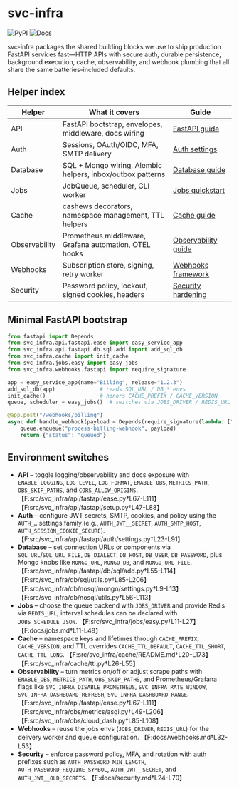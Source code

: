 # svc-infra

[![PyPI](https://img.shields.io/pypi/v/svc-infra.svg)](https://pypi.org/project/svc-infra/)
[![Docs](https://img.shields.io/badge/docs-reference-blue)](docs/)

svc-infra packages the shared building blocks we use to ship production FastAPI services fast—HTTP APIs with secure auth, durable persistence, background execution, cache, observability, and webhook plumbing that all share the same batteries-included defaults.

## Helper index

| Helper | What it covers | Guide |
| --- | --- | --- |
| API | FastAPI bootstrap, envelopes, middleware, docs wiring | [FastAPI guide](docs/api.md) |
| Auth | Sessions, OAuth/OIDC, MFA, SMTP delivery | [Auth settings](docs/auth.md) |
| Database | SQL + Mongo wiring, Alembic helpers, inbox/outbox patterns | [Database guide](docs/database.md) |
| Jobs | JobQueue, scheduler, CLI worker | [Jobs quickstart](docs/jobs.md) |
| Cache | cashews decorators, namespace management, TTL helpers | [Cache guide](docs/cache.md) |
| Observability | Prometheus middleware, Grafana automation, OTEL hooks | [Observability guide](docs/observability.md) |
| Webhooks | Subscription store, signing, retry worker | [Webhooks framework](docs/webhooks.md) |
| Security | Password policy, lockout, signed cookies, headers | [Security hardening](docs/security.md) |

## Minimal FastAPI bootstrap

```python
from fastapi import Depends
from svc_infra.api.fastapi.ease import easy_service_app
from svc_infra.api.fastapi.db.sql.add import add_sql_db
from svc_infra.cache import init_cache
from svc_infra.jobs.easy import easy_jobs
from svc_infra.webhooks.fastapi import require_signature

app = easy_service_app(name="Billing", release="1.2.3")
add_sql_db(app)              # reads SQL_URL / DB_* envs
init_cache()                 # honors CACHE_PREFIX / CACHE_VERSION
queue, scheduler = easy_jobs()  # switches via JOBS_DRIVER / REDIS_URL

@app.post("/webhooks/billing")
async def handle_webhook(payload = Depends(require_signature(lambda: ["current", "next"]))):
    queue.enqueue("process-billing-webhook", payload)
    return {"status": "queued"}
```

## Environment switches

- **API** – toggle logging/observability and docs exposure with `ENABLE_LOGGING`, `LOG_LEVEL`, `LOG_FORMAT`, `ENABLE_OBS`, `METRICS_PATH`, `OBS_SKIP_PATHS`, and `CORS_ALLOW_ORIGINS`. 【F:src/svc_infra/api/fastapi/ease.py†L67-L111】【F:src/svc_infra/api/fastapi/setup.py†L47-L88】
- **Auth** – configure JWT secrets, SMTP, cookies, and policy using the `AUTH_…` settings family (e.g., `AUTH_JWT__SECRET`, `AUTH_SMTP_HOST`, `AUTH_SESSION_COOKIE_SECURE`). 【F:src/svc_infra/api/fastapi/auth/settings.py†L23-L91】
- **Database** – set connection URLs or components via `SQL_URL`/`SQL_URL_FILE`, `DB_DIALECT`, `DB_HOST`, `DB_USER`, `DB_PASSWORD`, plus Mongo knobs like `MONGO_URL`, `MONGO_DB`, and `MONGO_URL_FILE`. 【F:src/svc_infra/api/fastapi/db/sql/add.py†L55-L114】【F:src/svc_infra/db/sql/utils.py†L85-L206】【F:src/svc_infra/db/nosql/mongo/settings.py†L9-L13】【F:src/svc_infra/db/nosql/utils.py†L56-L113】
- **Jobs** – choose the queue backend with `JOBS_DRIVER` and provide Redis via `REDIS_URL`; interval schedules can be declared with `JOBS_SCHEDULE_JSON`. 【F:src/svc_infra/jobs/easy.py†L11-L27】【F:docs/jobs.md†L11-L48】
- **Cache** – namespace keys and lifetimes through `CACHE_PREFIX`, `CACHE_VERSION`, and TTL overrides `CACHE_TTL_DEFAULT`, `CACHE_TTL_SHORT`, `CACHE_TTL_LONG`. 【F:src/svc_infra/cache/README.md†L20-L173】【F:src/svc_infra/cache/ttl.py†L26-L55】
- **Observability** – turn metrics on/off or adjust scrape paths with `ENABLE_OBS`, `METRICS_PATH`, `OBS_SKIP_PATHS`, and Prometheus/Grafana flags like `SVC_INFRA_DISABLE_PROMETHEUS`, `SVC_INFRA_RATE_WINDOW`, `SVC_INFRA_DASHBOARD_REFRESH`, `SVC_INFRA_DASHBOARD_RANGE`. 【F:src/svc_infra/api/fastapi/ease.py†L67-L111】【F:src/svc_infra/obs/metrics/asgi.py†L49-L206】【F:src/svc_infra/obs/cloud_dash.py†L85-L108】
- **Webhooks** – reuse the jobs envs (`JOBS_DRIVER`, `REDIS_URL`) for the delivery worker and queue configuration. 【F:docs/webhooks.md†L32-L53】
- **Security** – enforce password policy, MFA, and rotation with auth prefixes such as `AUTH_PASSWORD_MIN_LENGTH`, `AUTH_PASSWORD_REQUIRE_SYMBOL`, `AUTH_JWT__SECRET`, and `AUTH_JWT__OLD_SECRETS`. 【F:docs/security.md†L24-L70】
